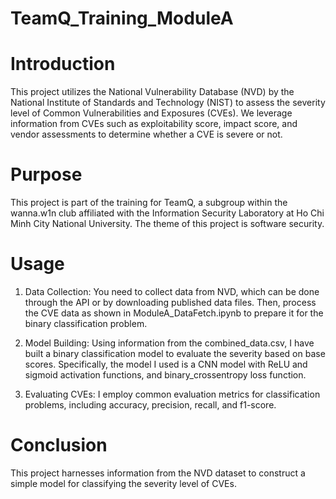 # TeamQ_Training_ModuleA
# Introduction
This project utilizes the National Vulnerability Database (NVD) by the National Institute of Standards and Technology (NIST) to assess the severity level of Common Vulnerabilities and Exposures (CVEs). We leverage information from CVEs such as exploitability score, impact score, and vendor assessments to determine whether a CVE is severe or not.

# Purpose
This project is part of the training for TeamQ, a subgroup within the wanna.w1n club affiliated with the Information Security Laboratory at Ho Chi Minh City National University. The theme of this project is software security.

# Usage
1. Data Collection: You need to collect data from NVD, which can be done through the API or by downloading published data files. Then, process the CVE data as shown in ModuleA_DataFetch.ipynb to prepare it for the binary classification problem.

2. Model Building: Using information from the combined_data.csv, I have built a binary classification model to evaluate the severity based on base scores. Specifically, the model I used is a CNN model with ReLU and sigmoid activation functions, and binary_crossentropy loss function.

3. Evaluating CVEs: I employ common evaluation metrics for classification problems, including accuracy, precision, recall, and f1-score.

# Conclusion
This project harnesses information from the NVD dataset to construct a simple model for classifying the severity level of CVEs.
